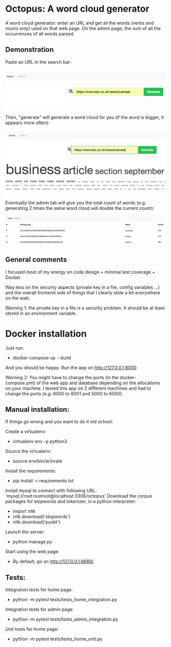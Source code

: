 # Octopus: A word cloud generator

A word cloud generator: enter an URL and get all the words (verbs and nouns only)
used on that web page. On the admin page, the sum of all the occurrences
of all words parsed.

## Demonstration

Paste an URL in the search bar:

![Alt text](/docs/step0.png?raw=true "Search Bar")

Then, "generate" will generate a word cloud for you (if the word is bigger, it appears more often):

![Alt text](/docs/step4.png?raw=true "Word Cloud")

Eventually the admin tab will give you the total count of words (e.g: generating 2 times the same word cloud will double 
the current count):

![Alt text](/docs/step5.png?raw=true "Word Cloud Admin")



## General comments

I focused most of my energy on code design + minimal test coverage + Docker.

Way less on the security aspects (private key in a file, config variables ...)
and the overall frontend side of things that I clearly stole a bit
everywhere on the web.

Warning 1: the private key in a file is a security problem. It should be
at least stored in an environment variable.


# Docker installation

Just run:

- docker-compose up --build

And you should be happy. Run the app on http://127.0.0.1:8000

Warning 2: You might have to change the ports (in the docker-compose.yml) of the web app and database depending on the allocations on your machine.
I tested this app on 2 different machines and had to change the ports (e.g: 8000 to 8001 and 5000 to 6000).

## Manual installation:

If things go wrong and you want to do it old school:

Create a virtualenv:

- virtualenv env -p python3

Source the virtualenv:

- source env/bin/activate

Install the requirements:

- pip install -r requirements.txt

Install mysql to connect with following URL: 'mysql://root:rootroot@localhost:3306/octopus'
Download the corpus packages for stopwords and tokenizer, in a python interpreter:

- import nltk
- nltk.download('stopwords')
- nltk.download('punkt')

Launch the server:

- python manage.py

Start using the web page:

- By default, go on http://127.0.0.1:8888/


## Tests:

Integration tests for home page:

- python -m pytest tests/tests_home_integration.py

Integration tests for admin page:

- python -m pytest tests/tests_admin_integration.py

Unit tests for home page:

- python -m pytest tests/tests_home_unit.py
